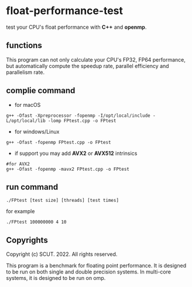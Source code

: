 # float-performance-test

test your CPU's float performance with **C++** and **openmp**.

## functions

This program can not only calculate your CPU's FP32, FP64 performance, but automatically compute the speedup rate, parallel efficiency and parallelism rate.

## complie command

* for macOS

```shell
g++ -Ofast -Xpreprocessor -fopenmp -I/opt/local/include -L/opt/local/lib -lomp FPtest.cpp -o FPtest
```

* for windows/Linux

```shell
g++ -Ofast -fopenmp FPtest.cpp -o FPtest
```

* if support you may add **AVX2** or **AVX512** intrinsics

```shell
#for AVX2
g++ -Ofast -fopenmp -mavx2 FPtest.cpp -o FPtest
```
## run command

```shell
./FPtest [test size] [threads] [test times]
```

for example
```shell
./FPtest 100000000 4 10
```

## Copyrights

Copyright (c) SCUT. 2022. All rights reserved.

This program is a benchmark for floating point performance. It is designed to be run on both single and double precision systems. In multi-core systems, it is designed to be run on omp.
